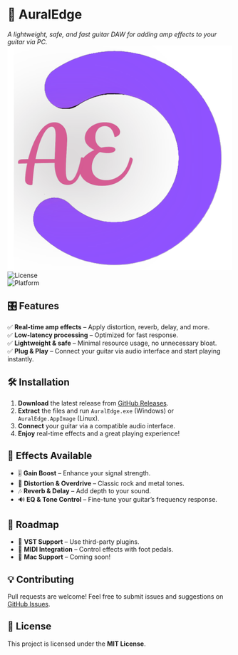# 🎸 AuralEdge  
*A lightweight, safe, and fast guitar DAW for adding amp effects to your guitar via PC.*
![AuralEdge Screenshot](icon.png)  
![License](https://img.shields.io/badge/License-MIT-blue.svg)  
![Platform](https://img.shields.io/badge/Platform-Windows%2011-blue)  

## 🎛️ Features  
✅ **Real-time amp effects** – Apply distortion, reverb, delay, and more.  
✅ **Low-latency processing** – Optimized for fast response.  
✅ **Lightweight & safe** – Minimal resource usage, no unnecessary bloat.  
✅ **Plug & Play** – Connect your guitar via audio interface and start playing instantly.  

## 🛠️ Installation  
1. **Download** the latest release from [GitHub Releases](https://github.com/shreyandcode/AuralEdge/releases).  
2. **Extract** the files and run `AuralEdge.exe` (Windows) or `AuralEdge.AppImage` (Linux).  
3. **Connect** your guitar via a compatible audio interface.  
4. **Enjoy** real-time effects and a great playing experience!  

## 🎵 Effects Available  
- 🎚️ **Gain Boost** – Enhance your signal strength.  
- 🎸 **Distortion & Overdrive** – Classic rock and metal tones.  
- 🎶 **Reverb & Delay** – Add depth to your sound.  
- 🔊 **EQ & Tone Control** – Fine-tune your guitar’s frequency response.  



## 🚀 Roadmap  
- 📌 **VST Support** – Use third-party plugins.  
- 📌 **MIDI Integration** – Control effects with foot pedals.  
- 📌 **Mac Support** – Coming soon!  

## 💡 Contributing  
Pull requests are welcome! Feel free to submit issues and suggestions on [GitHub Issues](https://github.com/yourusername/AuralEdge/issues).  

## 📜 License  
This project is licensed under the **MIT License**.
